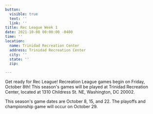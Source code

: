 ```yaml
---
button:
  visible: true
  text: ''
  link: ''
title: Rec League Week 1
date: 2021-10-08 00:00:00 -0400
time: ''
location:
  name: Trinidad Recreation Center
  address: Trinidad Recreation Center
  city: ''
  state: ''
  zip: 

---
```

Get ready for Rec League! Recreation League games begin on Friday, October 8th! This season's games will be played at Trinidad Recreation Center, located at 1310 Childress St. NE, Washington, DC 20002.

This season's game dates are October 8, 15, and 22. The playoffs and championship game will occur on October 29.